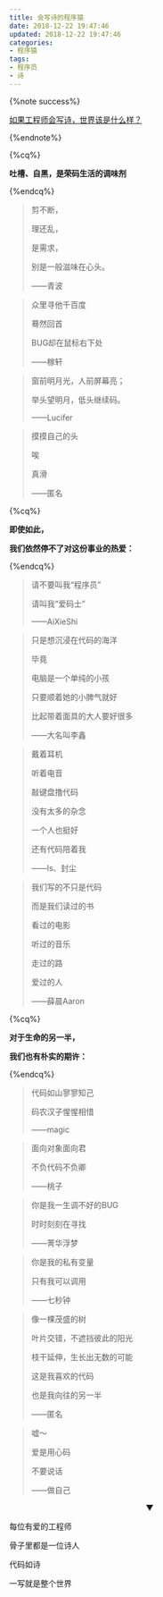 ```yaml
---
title: 会写诗的程序猿
date: 2018-12-22 19:47:46
updated: 2018-12-22 19:47:46
categories:
- 程序猿
tags:
- 程序员
- 诗
---
```


{%note success%}

[如果工程师会写诗，世界该是什么样？](https://mp.weixin.qq.com/s/5tpXDSCuDyRmH-3VKlD9bw)

{%endnote%}

<!--more-->



{%cq%}

**吐槽、自黑，是荣码生活的调味剂**

{%endcq%}



> 剪不断，
>
> 理还乱，
>
> 是需求，
>
> 别是一般滋味在心头。
>
> ——青波



> 众里寻他千百度
>
> 蓦然回首
>
> BUG却在鼠标右下处
>
> ——稼轩
>



> 窗前明月光，人前屏幕亮；
>
> 举头望明月，低头继续码。
>
> ——Lucifer
>



> 摸摸自己的头
>
> 唉
>
> 真滑
>
> ——匿名



{%cq%}

**即使如此，**

**我们依然停不了对这份事业的热爱：**

{%endcq%}



> 请不要叫我“程序员”
>
> 请叫我“爱码士”
>
> ——AiXieShi



> 只是想沉浸在代码的海洋
>
> 毕竟
>
> 电脑是一个单纯的小孩
>
> 只要顺着她的小脾气就好
>
> 比起带着面具的大人要好很多
>
> ——大名叫李鑫



> 戴着耳机
>
> 听着电音
>
> 敲键盘撸代码
>
> 没有太多的杂念
>
> 一个人也挺好
>
> 还有代码陪着我
>
> ——ls、封尘



> 我们写的不只是代码
>
> 而是我们读过的书
>
> 看过的电影
>
> 听过的音乐
>
> 走过的路
>
> 爱过的人
>
> ——薛晨Aaron
>



{%cq%}

**对于生命的另一半，**

**我们也有朴实的期许：**

{%endcq%}



> 代码如山寥寥知己
>
> 码农汉子惺惺相惜
>
> ——magic



> 面向对象面向君
>
> 不负代码不负卿
>
> ——桃子



> 你是我一生调不好的BUG
>
> 时时刻刻在寻找
>
> ——菁华浮梦
>



> 你是我的私有变量
>
> 只有我可以调用
>
> ——七秒钟



> 像一棵茂盛的树
>
> 叶片交错，不遮挡彼此的阳光
>
> 枝干延伸，生长出无数的可能
>
> 这是我喜欢的代码
>
> 也是我向往的另一半
>
> ——匿名



> 嘘～
>
> 爱是用心码
>
> 不要说话
>
> ——做自己



<div style="text-align: center;">
▼
</div>

每位有爱的工程师

骨子里都是一位诗人

代码如诗

一写就是整个世界